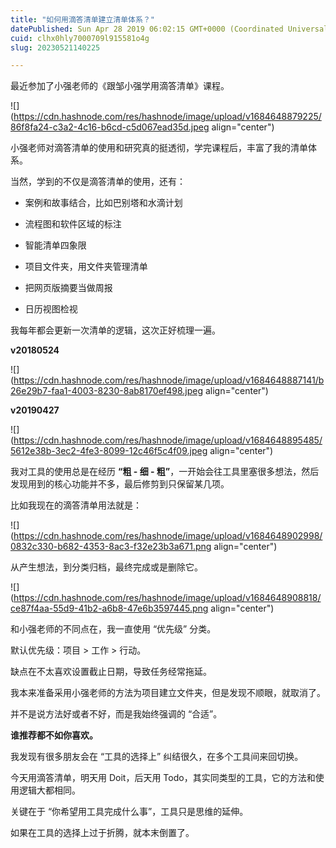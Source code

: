 ```yaml
---
title: "如何用滴答清单建立清单体系？"
datePublished: Sun Apr 28 2019 06:02:15 GMT+0000 (Coordinated Universal Time)
cuid: clhx0hly7000709l915581o4g
slug: 20230521140225

---
```


最近参加了小强老师的《跟邹小强学用滴答清单》课程。

![](https://cdn.hashnode.com/res/hashnode/image/upload/v1684648879225/86f8fa24-c3a2-4c16-b6cd-c5d067ead35d.jpeg align="center")

小强老师对滴答清单的使用和研究真的挺透彻，学完课程后，丰富了我的清单体系。

当然，学到的不仅是滴答清单的使用，还有：

* 案例和故事结合，比如巴别塔和水滴计划
    
* 流程图和软件区域的标注
    
* 智能清单四象限
    
* 项目文件夹，用文件夹管理清单
    
* 把网页版摘要当做周报
    
* 日历视图检视
    

我每年都会更新一次清单的逻辑，这次正好梳理一遍。

**v20180524**

![](https://cdn.hashnode.com/res/hashnode/image/upload/v1684648887141/b26e29b7-faa1-4003-8230-8ab8170ef498.jpeg align="center")

**v20190427**

![](https://cdn.hashnode.com/res/hashnode/image/upload/v1684648895485/5612e38b-3ec2-4fe3-8099-12c46f5c4f09.jpeg align="center")

我对工具的使用总是在经历 **“粗 - 细 - 粗”**，一开始会往工具里塞很多想法，然后发现用到的核心功能并不多，最后修剪到只保留某几项。

比如我现在的滴答清单用法就是：

![](https://cdn.hashnode.com/res/hashnode/image/upload/v1684648902998/0832c330-b682-4353-8ac3-f32e23b3a671.png align="center")

从产生想法，到分类归档，最终完成或是删除它。

![](https://cdn.hashnode.com/res/hashnode/image/upload/v1684648908818/ce87f4aa-55d9-41b2-a6b8-47e6b3597445.png align="center")

和小强老师的不同点在，我一直使用 “优先级” 分类。

默认优先级：项目 &gt; 工作 &gt; 行动。

缺点在不太喜欢设置截止日期，导致任务经常拖延。

我本来准备采用小强老师的方法为项目建立文件夹，但是发现不顺眼，就取消了。

并不是说方法好或者不好，而是我始终强调的 “合适”。

**谁推荐都不如你喜欢。**

我发现有很多朋友会在 “工具的选择上” 纠结很久，在多个工具间来回切换。

今天用滴答清单，明天用 Doit，后天用 Todo，其实同类型的工具，它的方法和使用逻辑大都相同。

关键在于 “你希望用工具完成什么事”，工具只是思维的延伸。

如果在工具的选择上过于折腾，就本末倒置了。